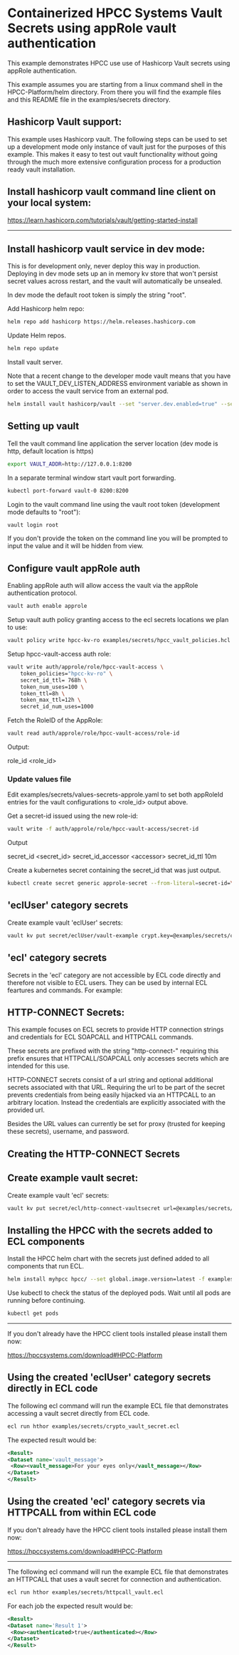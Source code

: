 # Containerized HPCC Systems Vault Secrets using appRole vault authentication

This example demonstrates HPCC use use of Hashicorp Vault secrets using appRole authentication.

This example assumes you are starting from a linux command shell in the HPCC-Platform/helm directory.  From there you will find the example files and this README file in the examples/secrets directory.

## Hashicorp Vault support:

This example uses Hashicorp vault.  The following steps can be used to set up a development mode only instance of vault just for the purposes of this example.  This makes it easy to test out vault functionality without going through the much more extensive configuration process for a production ready vault installation.

## Install hashicorp vault command line client on your local system:

https://learn.hashicorp.com/tutorials/vault/getting-started-install

--------------------------------------------------------------------------------------------------------

## Install hashicorp vault service in dev mode:

This is for development only, never deploy this way in production.
Deploying in dev mode sets up an in memory kv store that won't persist secret values across restart, and the vault will automatically be unsealed.

In dev mode the default root token is simply the string "root".

Add Hashicorp helm repo:

```bash
helm repo add hashicorp https://helm.releases.hashicorp.com
```

Update Helm repos.

```bash
helm repo update
```

Install vault server.

Note that a recent change to the developer mode vault means that you have to set the VAULT_DEV_LISTEN_ADDRESS environment variable as shown in order to access the vault service from an external pod.

```bash
helm install vault hashicorp/vault --set "server.dev.enabled=true" --set 'server.extraEnvironmentVars.VAULT_DEV_LISTEN_ADDRESS=0.0.0.0:8200'
```

## Setting up vault

Tell the vault command line application the server location (dev mode is http, default location is https)

```bash
export VAULT_ADDR=http://127.0.0.1:8200
```

In a separate terminal window start vault port forwarding.

```bash
kubectl port-forward vault-0 8200:8200
```

Login to the vault command line using the vault root token (development mode defaults to "root"):

```bash
vault login root
```

If you don't provide the token on the command line you will be prompted to input the value and it will be hidden from view.


## Configure vault appRole auth

Enabling appRole auth will allow access the vault via the appRole authentication protocol.

```bash
vault auth enable approle
```

Setup vault auth policy granting access to the ecl secrets locations we plan to use:

```bash
vault policy write hpcc-kv-ro examples/secrets/hpcc_vault_policies.hcl
```

Setup hpcc-vault-access auth role:

```bash
vault write auth/approle/role/hpcc-vault-access \
    token_policies="hpcc-kv-ro" \
    secret_id_ttl= 768h \
    token_num_uses=100 \
    token_ttl=8h \
    token_max_ttl=12h \
    secret_id_num_uses=1000
```

Fetch the RoleID of the AppRole:

```bash
vault read auth/approle/role/hpcc-vault-access/role-id
```

Output:

role_id     \<role_id\>


### Update values file

Edit examples/secrets/values-secrets-approle.yaml to set both appRoleId entries for the vault configurations to \<role_id\> output above.


Get a secret-id issued using the new role-id:

```bash
vault write -f auth/approle/role/hpcc-vault-access/secret-id
```

Output

secret_id               \<secret_id\>
secret_id_accessor      \<accessor\>
secret_id_ttl           10m

Create a kubernetes secret containing the secret_id that was just output.

```bash
kubectl create secret generic approle-secret --from-literal=secret-id=\<secret_id\>
```


## 'eclUser' category secrets

Create example vault 'eclUser' secrets:

```bash
vault kv put secret/eclUser/vault-example crypt.key=@examples/secrets/crypt.key
```

## 'ecl' category secrets

Secrets in the 'ecl' category are not accessible by ECL code directly and therefore not visible to ECL users.  They can be used by internal ECL feartures
and commands.  For example:

## HTTP-CONNECT Secrets:

This example focuses on ECL secrets to provide HTTP connection strings and credentials for ECL SOAPCALL and HTTPCALL commands.

These secrets are prefixed with the string "http-connect-" requiring this prefix ensures that HTTPCALL/SOAPCALL only accesses secrets which are intended for this use.

HTTP-CONNECT secrets consist of a url string and optional additional secrets associated with that URL.  Requiring the url to be part of the secret prevents credentials from being easily hijacked via an HTTPCALL to an arbitrary location.  Instead the credentials are explicitly associated with the provided url.

Besides the URL values can currently be set for proxy (trusted for keeping these secrets), username, and password.

## Creating the HTTP-CONNECT Secrets

## Create example vault secret:

Create example vault 'ecl' secrets:

```bash
vault kv put secret/ecl/http-connect-vaultsecret url=@examples/secrets/url-basic username=@examples/secrets/username password=@examples/secrets/password
```

## Installing the HPCC with the secrets added to ECL components

Install the HPCC helm chart with the secrets just defined added to all components that run ECL.

```bash
helm install myhpcc hpcc/ --set global.image.version=latest -f examples/secrets/values-secrets-approle.yaml
```

Use kubectl to check the status of the deployed pods.  Wait until all pods are running before continuing.

```bash
kubectl get pods
```
--------------------------------------------------------------------------------------------------------

If you don't already have the HPCC client tools installed please install them now:

https://hpccsystems.com/download#HPCC-Platform


## Using the created 'eclUser' category secrets directly in ECL code

The following ecl command will run the example ECL file that demonstrates accessing a vault secret directly from ECL code.

```bash
ecl run hthor examples/secrets/crypto_vault_secret.ecl
```

The expected result would be:

```xml
<Result>
<Dataset name='vault_message'>
 <Row><vault_message>For your eyes only</vault_message></Row>
</Dataset>
</Result>
```

## Using the created 'ecl' category secrets via HTTPCALL from within ECL code

If you don't already have the HPCC client tools installed please install them now:

https://hpccsystems.com/download#HPCC-Platform

--------------------------------------------------------------------------------------------------------

The following ecl command will run the example ECL file that demonstrates an HTTPCALL that uses a vault secret for connection and  authentication.

```bash
ecl run hthor examples/secrets/httpcall_vault.ecl
```

For each job the expected result would be:

```xml
<Result>
<Dataset name='Result 1'>
 <Row><authenticated>true</authenticated></Row>
</Dataset>
</Result>
```
